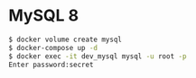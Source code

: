 # MySQL 8

```bash
$ docker volume create mysql
$ docker-compose up -d
$ docker exec -it dev_mysql mysql -u root -p
Enter password:secret
```
